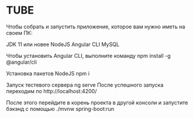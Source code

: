 # TUBE

Чтобы собрать и запустить приложение, которое вам нужно иметь на своем ПК:

JDK 11 или новее
NodeJS
Angular CLI
MySQL

Чтобы установить Angular CLI, выполните команду
npm install -g @angular/cli

Установка пакетов NodeJS 
npm i

Запуск тестевого сервера
ng serve
После успешного запуска переходим по http://localhost:4200/

После этого перейдите в корень проекта в другой консоли и запустите бэкэнд с помощью
./mvnw spring-boot:run
